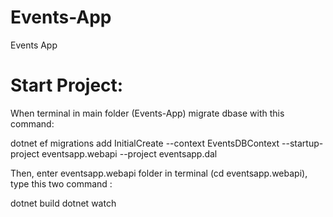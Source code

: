 # Events-App
Events App

# Start Project:
When terminal in main folder (Events-App) migrate dbase with this command:

dotnet ef migrations add InitialCreate --context EventsDBContext --startup-project eventsapp.webapi --project eventsapp.dal

Then, enter eventsapp.webapi folder in terminal (cd eventsapp.webapi), type this two command :

dotnet build
dotnet watch
